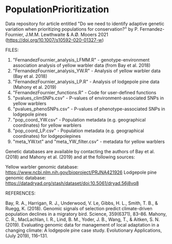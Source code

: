# PopulationPrioritization
Data repository for article entitled "Do we need to identify adaptive genetic variation when prioritizing populations for conservation?" by P. Fernandez-Fournier, J.M.M. Lewthwaite &amp; A.Ø. Mooers 2021 (https://doi.org/10.1007/s10592-020-01327-w)

FILES: 
1. "FernandezFournier_analysis_LFMM.R" - genotype-environment association analysis of yellow warbler data (from Bay et al. 2018)
2. "FernandezFournier_analysis_YW.R" - Analysis of yellow warbler data (Bay et al. 2018)
3. "FernandezFournier_analysis_LP.R" - Analysis of lodgepole pine data (Mahony et al. 2019)
4. "FernandezFournier_functions.R" - Code for user-defined functions
5. "pvalues_climSNPs.csv" - P-values of environment-associated SNPs in yellow warblers
6. "pvalues_phenoSNPs.csv" - P-values of phenotype-associated SNPs in lodgepole pines
7. "pop_coord_YW.csv" - Population metadata (e.g. geographical coordinates) for yellow warblers
8. "pop_coord_LP.csv" - Population metadata (e.g. geographical coordinates) for lodgepolepines
9. "meta_YW.txt" and "meta_YW_filter.csv" - metadata for yellow warblers

Genetic databases are available by contacting the authors of Bay et al. (2018) and Mahony et al. (2019) and at the following sources:

Yellow warbler genomic database: https://www.ncbi.nlm.nih.gov/bioproject/PRJNA421926
Lodgepole pine genomic database: https://datadryad.org/stash/dataset/doi:10.5061/dryad.56j8vq8


REFERENCES:

Bay, R. A., Harrigan, R. J., Underwood, V. Le, Gibbs, H. L., Smith, T. B., & Ruegg, K. (2018). Genomic signals of selection predict climate-driven population declines in a migratory bird. Science, 359(6371), 83–86.
Mahony, C. R., MacLachlan, I. R., Lind, B. M., Yoder, J. B., Wang, T., & Aitken, S. N. (2019). Evaluating genomic data for management of local adaptation in a changing climate: A lodgepole pine case study. Evolutionary Applications, (July 2019), 116–131.
